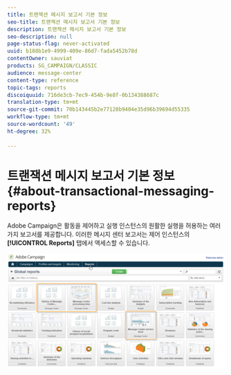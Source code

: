 ```yaml
---
title: 트랜잭션 메시지 보고서 기본 정보
seo-title: 트랜잭션 메시지 보고서 기본 정보
description: 트랜잭션 메시지 보고서 기본 정보
seo-description: null
page-status-flag: never-activated
uuid: b188b1e9-4999-409e-86d7-fada5452b78d
contentOwner: sauviat
products: SG_CAMPAIGN/CLASSIC
audience: message-center
content-type: reference
topic-tags: reports
discoiquuid: 716de3cb-7ec9-454b-9e8f-0b134388687c
translation-type: tm+mt
source-git-commit: 70b143445b2e77128b9404e35d96b39694d55335
workflow-type: tm+mt
source-wordcount: '49'
ht-degree: 32%

---
```



# 트랜잭션 메시지 보고서 기본 정보{#about-transactional-messaging-reports}

Adobe Campaign은 활동을 제어하고 실행 인스턴스의 원활한 실행을 허용하는 여러 가지 보고서를 제공합니다. 이러한 메시지 센터 보고서는 제어 인스턴스의 **[!UICONTROL Reports]** 탭에서 액세스할 수 있습니다.

![](assets/messagecenter_reporting_002.png)

